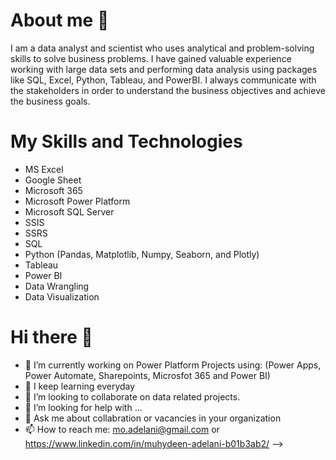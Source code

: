 # About me 👋

I am a data analyst and scientist who uses analytical and problem-solving skills to solve business problems.
I have gained valuable experience working with large data sets and performing data analysis using packages like SQL, Excel, Python, Tableau, and PowerBI.
I always communicate with the stakeholders in order to understand the business objectives and achieve the business goals.

# My Skills and Technologies

* MS Excel
* Google Sheet
* Microsoft 365
* Microsoft Power Platform
* Microsoft SQL Server
* SSIS
* SSRS
* SQL
* Python (Pandas, Matplotlib, Numpy, Seaborn, and Plotly)
* Tableau
* Power BI
* Data Wrangling
* Data Visualization

# Hi there 👋
- 🔭 I’m currently working on Power Platform Projects using: (Power Apps, Power Automate, Sharepoints, Microsfot 365 and Power BI) 
- 🌱 I keep learning everyday 
- 👯 I’m looking to collaborate on data related projects.
- 🤔 I’m looking for help with ...
- 💬 Ask me about collabration or vacancies in your organization
- 📫 How to reach me: mo.adelani@gmail.com or https://www.linkedin.com/in/muhydeen-adelani-b01b3ab2/
-->
